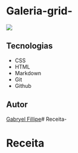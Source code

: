 # Galeria-grid-

![](./galeira%20grid.png)

## Tecnologias

* CSS
* HTML
* Markdown
* Git
* Github

## Autor

[Gabryel Fillipe](https://www.linkedin.com/in/gabryel-fillipe/)# Receita-
# Receita
